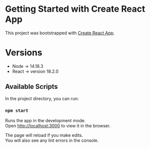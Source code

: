 # Getting Started with Create React App

This project was bootstrapped with [Create React App](https://github.com/facebook/create-react-app).

# Versions

- Node -> 14.18.3
- React -> version 18.2.0

## Available Scripts

In the project directory, you can run:

### `npm start`

Runs the app in the development mode.\
Open [http://localhost:3000](http://localhost:3000) to view it in the browser.

The page will reload if you make edits.\
You will also see any lint errors in the console.


